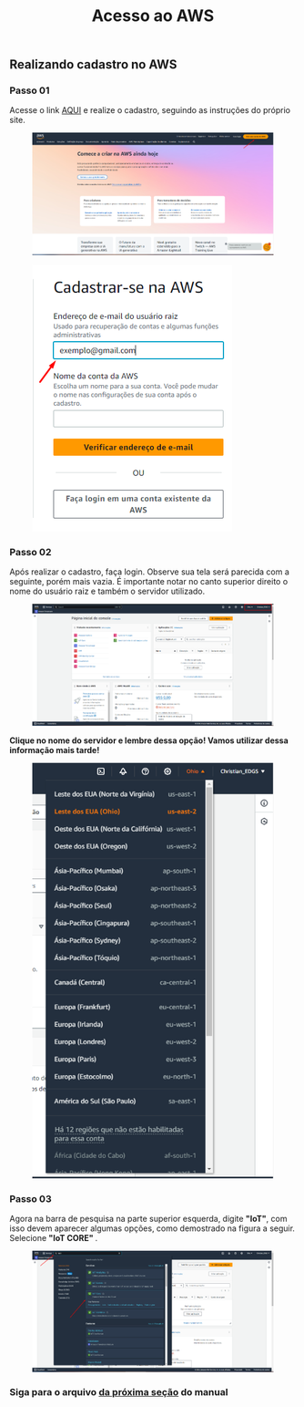 <!DOCTYPE html>
<html lang="pt-BR">
<head>
<meta charset="UTF-8">
</head>
<body>
<header>
  <h1>Acesso ao AWS</h1>
</header>
<main>
  <section>
    <h2>Realizando cadastro no AWS</h2>
    <article>
      <h3>Passo 01</h3>
      <p>
        Acesse o link <a href="https://aws.amazon.com/" target="_blank" rel="noopener">AQUI</a> e realize o cadastro, seguindo as instruções do próprio site.
      </p>
      <figure>
        <img src="https://github.com/Thiago5B/Projeto_IoT-SE/blob/main/img/Crie_conta.png" alt="Tela de criação de conta no AWS">
      </figure>
      <figure>
        <img src="https://github.com/Thiago5B/Projeto_IoT-SE/blob/main/img/Crie_conta_raiz.png">
      </figure>
    </article>
    <article>
      <h3>Passo 02</h3>
      <p>
        Após realizar o cadastro, faça login. Observe sua tela será parecida com a seguinte, porém mais vazia. É importante notar no canto superior direito o nome do usuário raiz e também o servidor utilizado.
        <figure>
        <img src="https://github.com/Thiago5B/Projeto_IoT-SE/blob/main/img/aws_3.png">
        </figure>
      </p>
      <p>
        <strong>Clique no nome do servidor e lembre dessa opção! Vamos utilizar dessa informação mais tarde!</strong>
        <figure>
        <img src="https://github.com/Thiago5B/Projeto_IoT-SE/blob/main/img/aws_4.png">
        </figure>
      </p>
      <h3>Passo 03</h3>
      <p>
        Agora na barra de pesquisa na parte superior esquerda, digite <strong>"IoT"</strong>, com isso devem aparecer algumas opções, como demostrado na figura a seguir. Selecione <strong> "IoT CORE" </strong>.
        <figure>
        <img src="https://github.com/Thiago5B/Projeto_IoT-SE/blob/main/img/aws_5.png">
        </figure>
      </p>
    </article>
    <h3>Siga para o arquivo <a href="https://github.com/Thiago5B/Projeto_IoT-SE/blob/main/PT-BR/Manual/2%20-%20Configurando%20%22Coisa%22"><strong> da próxima seção</a></strong> do manual</h3>
  </section>
</main>
</body>
</html>

